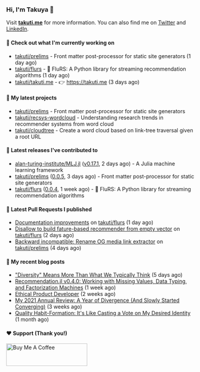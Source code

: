 ### Hi, I'm Takuya 👋

Visit **[takuti.me](https://takuti.me/)** for more information. You can also find me on [Twitter](https://twitter.com/takuti) and [LinkedIn](https://linkedin.com/in/takuti).

#### 👷 Check out what I'm currently working on


- [takuti/prelims](https://github.com/takuti/prelims) - Front matter post-processor for static site generators (1 day ago)
- [takuti/flurs](https://github.com/takuti/flurs) - :ocean: FluRS: A Python library for streaming recommendation algorithms (1 day ago)
- [takuti/takuti.me](https://github.com/takuti/takuti.me) - :point_right: https://takuti.me (3 days ago)

#### 🌱 My latest projects


- [takuti/prelims](https://github.com/takuti/prelims) - Front matter post-processor for static site generators
- [takuti/recsys-wordcloud](https://github.com/takuti/recsys-wordcloud) - Understanding research trends in recommender systems from word cloud
- [takuti/cloudtree](https://github.com/takuti/cloudtree) - Create a word cloud based on link-tree traversal given a root URL

#### 🔭 Latest releases I've contributed to


- [alan-turing-institute/MLJ.jl](https://github.com/alan-turing-institute/MLJ.jl) ([v0.17.1](https://github.com/alan-turing-institute/MLJ.jl/releases/tag/v0.17.1), 2 days ago) - A Julia machine learning framework
- [takuti/prelims](https://github.com/takuti/prelims) ([0.0.5](https://github.com/takuti/prelims/releases/tag/0.0.5), 3 days ago) - Front matter post-processor for static site generators
- [takuti/flurs](https://github.com/takuti/flurs) ([0.0.4](https://github.com/takuti/flurs/releases/tag/0.0.4), 1 week ago) - :ocean: FluRS: A Python library for streaming recommendation algorithms

#### 🔨 Latest Pull Requests I published


- [Documentation improvements](https://github.com/takuti/flurs/pull/13) on [takuti/flurs](https://github.com/takuti/flurs) (1 day ago)
- [Disallow to build fature-based recommender from empty vector](https://github.com/takuti/flurs/pull/12) on [takuti/flurs](https://github.com/takuti/flurs) (2 days ago)
- [Backward incompatible: Rename OG media link extractor](https://github.com/takuti/prelims/pull/14) on [takuti/prelims](https://github.com/takuti/prelims) (4 days ago)

#### 📜 My recent blog posts

- [&#34;Diversity&#34; Means More Than What We Typically Think](https://takuti.me/note/the-power-of-diverse-thinking/) (5 days ago)
- [Recommendation.jl v0.4.0: Working with Missing Values, Data Typing, and Factorization Machines](https://takuti.me/note/recommendation-julia-v040/) (1 week ago)
- [Ethical Product Developer](https://takuti.me/note/ethical-product-developer/) (2 weeks ago)
- [My 2021 Annual Review: A Year of Divergence (And Slowly Started Converging)](https://takuti.me/note/annual-review-2021/) (3 weeks ago)
- [Quality Habit-Formation: It&#39;s Like Casting a Vote on My Desired Identity](https://takuti.me/note/atomic-habits/) (1 month ago)

#### ❤️ Support (Thank you!)

<a href="https://www.buymeacoffee.com/takuti" target="_blank"><img src="https://cdn.buymeacoffee.com/buttons/v2/default-yellow.png" alt="Buy Me A Coffee" style="height: 60px !important;width: 217px !important;" ></a>
